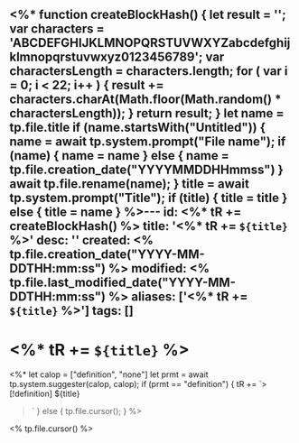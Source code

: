 <%*
	function createBlockHash() {
	    let result = '';
	    var characters = 'ABCDEFGHIJKLMNOPQRSTUVWXYZabcdefghijklmnopqrstuvwxyz0123456789';
	    var charactersLength = characters.length;
	    for ( var i = 0; i < 22; i++ ) {
	        result += characters.charAt(Math.floor(Math.random() * charactersLength));
	    }
	    return result;
	}
  let name = tp.file.title
  if (name.startsWith("Untitled")) {
    name = await tp.system.prompt("File name");
	if (name) {
	name = name
	} else {
	name = tp.file.creation_date("YYYYMMDDHHmmss")
	}
    await tp.file.rename(name);
  }
	    title = await tp.system.prompt("Title");
	if (title) {
	title = title
	} else {
	title = name
	}
%>---
id: <%* tR += createBlockHash() %>
title: '<%* tR += `${title}` %>'
desc: ''
created: <% tp.file.creation_date("YYYY-MM-DDTHH:mm:ss") %>
modified: <% tp.file.last_modified_date("YYYY-MM-DDTHH:mm:ss") %>
aliases: ['<%* tR += `${title}` %>']
tags: []
---

# <%* tR += `${title}` %>
<%*
   let calop = ["definition", "none"]
   let prmt = await tp.system.suggester(calop, calop);
	if (prmt == "definition") {
	tR += `> [!definition] ${title}
> `
	} else {
	tp.file.cursor();
	}
%>

<% tp.file.cursor() %>